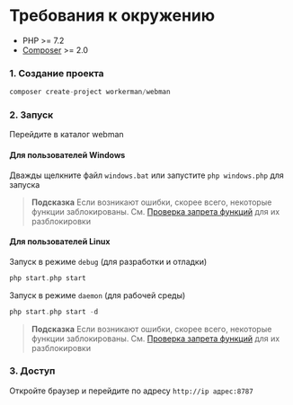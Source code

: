 # Требования к окружению

* PHP >= 7.2
* [Composer](https://getcomposer.org/) >= 2.0

### 1. Создание проекта

```php
composer create-project workerman/webman
```

### 2. Запуск

Перейдите в каталог webman

#### Для пользователей Windows
Дважды щелкните файл `windows.bat` или запустите `php windows.php` для запуска

> **Подсказка**
> Если возникают ошибки, скорее всего, некоторые функции заблокированы. См. [Проверка запрета функций](others/disable-function-check.md) для их разблокировки

#### Для пользователей Linux
Запуск в режиме `debug` (для разработки и отладки)

```php
php start.php start
```

Запуск в режиме `daemon` (для рабочей среды)

```php
php start.php start -d
```

> **Подсказка**
> Если возникают ошибки, скорее всего, некоторые функции заблокированы. См. [Проверка запрета функций](others/disable-function-check.md) для их разблокировки

### 3. Доступ

Откройте браузер и перейдите по адресу `http://ip адрес:8787`
